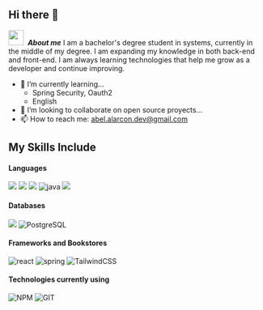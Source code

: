 ## Hi there 👋

<img src="https://media.giphy.com/media/ObNTw8Uzwy6KQ/giphy.gif" width="30px">&nbsp;
***About me***
I am a bachelor's degree student in systems, currently in the middle of my degree.
I am expanding my knowledge in both back-end and front-end. 
I am always learning technologies that help me grow as a developer and continue improving.

- 🌱 I’m currently learning...
  - Spring Security, Oauth2
  - English
- 👯 I’m looking to collaborate on open source proyects...
- 📫 How to reach me: <a href="abel.alarcon.dev@gmail.com">abel.alarcon.dev@gmail.com</a>

## My Skills Include

<h4> Languages </h4>
<span> 
  <img src="https://img.shields.io/badge/HTML5-E34F26?style=for-the-badge&logo=html5&logoColor=white">
  <img src="https://img.shields.io/badge/CSS3-1572B6?style=for-the-badge&logo=css3&logoColor=white">
  <img src="https://img.shields.io/badge/JavaScript-F7DF1E?style=for-the-badge&logo=javascript&logoColor=black">
  <img  alt="java" src ="https://img.shields.io/badge/Java-ED8B00?style=for-the-badge&logo=java&logoColor=white"/>
  <img src= "https://img.shields.io/badge/Typescript-%23007ACC.svg?style=for-the-badge&logo=typescript&logoColor=white">
</span>

<h4> Databases </h4>
<span>
  <img src="https://img.shields.io/badge/MySQL-00000F?style=for-the-badge&logo=mysql&logoColor=white">
  <img src="https://img.shields.io/badge/PostgreSQL-316192?style=for-the-badge&logo=postgresql&logoColor=white" alt="PostgreSQL">
</span>

<h4> Frameworks and Bookstores </h4>
<span>
  <img alt="react" src = "https://img.shields.io/badge/react-%2320232a.svg?style=for-the-badge&logo=react&logoColor=%2361DAFB"/>
  <img  alt="spring" src ="https://img.shields.io/badge/Spring-6DB33F?style=for-the-badge&logo=spring&logoColor=white"/>
  <img alt="TailwindCSS" src="https://img.shields.io/badge/tailwindcss-%2338B2AC.svg?style=for-the-badge&logo=tailwind-css&logoColor=white">
</span>

<h4>Technologies currently using</h4>
<span>
  <img alt="NPM" src="https://img.shields.io/badge/NPM-%23CB3837.svg?style=for-the-badge&logo=npm&logoColor=white">
  <img alt="GIT" src="https://img.shields.io/badge/Git-F05032?style=for-the-badge&logo=git&logoColor=white">
</span>


